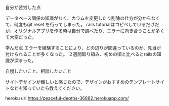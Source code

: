 自分が苦労した点

データベース関係の知識がなく、カラムを変更したり削除の仕方が分からなくて、何度もgit reset を行ってしまった。
rails tutorialはコピペしているだけだが、オリジナルアプリを作る時は自分で調べたり、エラーに向き合うことが多くて大変だった。


学んだ点
エラーを経験することにより、どの辺りが間違っているのか、見当が付けられることが多くなった。
２週間取り組み、初めの頃と比べるとrailsの知識が深まった。

自慢したいこと、相談したいこと

サイトデザインが難しいと感じたので、デザインがおすすめのテンプレートサイトなどを知っていたら教えてください。

heroku url
 https://peaceful-depths-36882.herokuapp.com/
